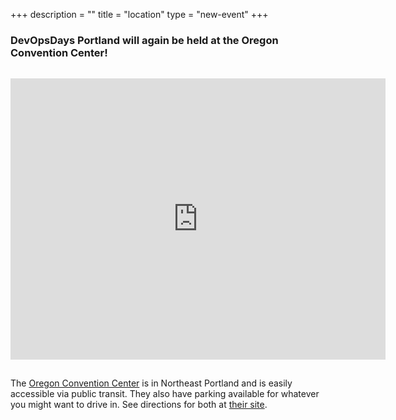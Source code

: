 +++
description = ""
title = "location"
type = "new-event"
+++
### DevOpsDays Portland will again be held at the Oregon Convention Center!

<iframe src="https://www.google.com/maps/embed?pb=!1m18!1m12!1m3!1d2795.105232118173!2d-122.6652072836378!3d45.52808787910173!2m3!1f0!2f0!3f0!3m2!1i1024!2i768!4f13.1!3m3!1m2!1s0x5495a0adc5ff1af5%3A0x610cf37babf5b9df!2sOregon+Convention+Center!5e0!3m2!1sen!2sus!4v1455752660643" width="600" height="450" frameborder="0" style="border:0; margin:15px 0;" allowfullscreen></iframe>

The <a href="https://www.oregoncc.org/">Oregon Convention Center</a> is in Northeast Portland and is easily accessible via public transit.  They also have parking available for whatever you might want to drive in.  See directions for both at <a href="https://www.oregoncc.org/visitors/parking-and-directions">their site</a>.